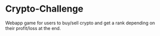 # Crypto-Challenge
Webapp game for users to buy/sell crypto and get a rank depending on their profit/loss at the end.
